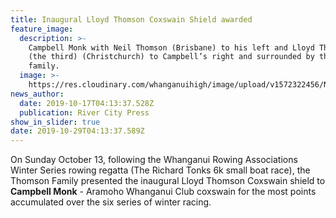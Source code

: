 ```yaml
---
title: Inaugural Lloyd Thomson Coxswain Shield awarded
feature_image:
  description: >-
    Campbell Monk with Neil Thomson (Brisbane) to his left and Lloyd Thomson
    (the third) (Christchurch) to Campbell’s right and surrounded by the Monk
    family.
  image: >-
    https://res.cloudinary.com/whanganuihigh/image/upload/v1572322456/News/Campbell_Monk._Coxswain_Shield_RCP_17.10.19.tiff
news_author:
  date: 2019-10-17T04:13:37.528Z
  publication: River City Press
show_in_slider: true
date: 2019-10-29T04:13:37.589Z
---
```

On Sunday October 13, following the Whanganui Rowing Associations Winter Series rowing regatta (The Richard Tonks 6k small boat race), the Thomson Family presented the inaugural Lloyd Thomson Coxswain shield to **Campbell Monk** - Aramoho Whanganui Club coxswain for the most points accumulated over the six series of winter racing. 

